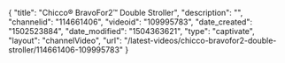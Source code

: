 {
    "title": "Chicco&reg; BravoFor2&trade; Double Stroller",
    "description": "",
    "channelid": "114661406",
    "videoid": "109995783",
    "date_created": "1502523884",
    "date_modified": "1504363621",
    "type": "captivate",
    "layout": "channelVideo",
    "url": "\/latest-videos\/chicco-bravofor2-double-stroller\/114661406-109995783"
}
